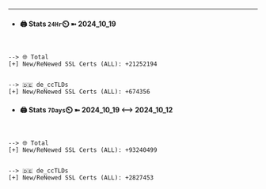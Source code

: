 

---
- #### 🖨️ **Stats** `24Hr`⏲️ ➼ 2024_10_19
```console


--> 🌐 Total
[+] New/ReNewed SSL Certs (ALL): +21252194


--> 🇩🇪 de_ccTLDs
[+] New/ReNewed SSL Certs (ALL): +674356

```

- #### 🖨️ **Stats** `7Days`⏲️ ➼ 2024_10_19 <--> 2024_10_12
```console


--> 🌐 Total
[+] New/ReNewed SSL Certs (ALL): +93240499


--> 🇩🇪 de_ccTLDs
[+] New/ReNewed SSL Certs (ALL): +2827453

```

